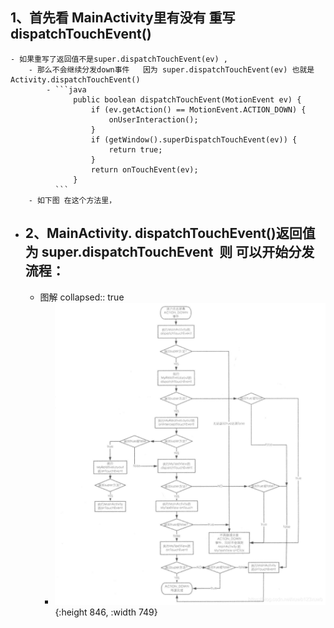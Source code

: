 ## 1、首先看 MainActivity里有没有 重写 dispatchTouchEvent()
	- 如果重写了返回值不是super.dispatchTouchEvent(ev) ,
		- 那么不会继续分发down事件   因为 super.dispatchTouchEvent(ev) 也就是Activity.dispatchTouchEvent()
			- ```java
			      public boolean dispatchTouchEvent(MotionEvent ev) {
			          if (ev.getAction() == MotionEvent.ACTION_DOWN) {
			              onUserInteraction();
			          }
			          if (getWindow().superDispatchTouchEvent(ev)) {
			              return true;
			          }
			          return onTouchEvent(ev);
			      }
			  ```
		- 如下图 在这个方法里，
- ## 2、MainActivity. dispatchTouchEvent()返回值为 super.dispatchTouchEvent  则 可以开始分发流程：
	- 图解
	  collapsed:: true
		- ![事件分发.png](../assets/事件分发_1691138597244_0.png){:height 846, :width 749}